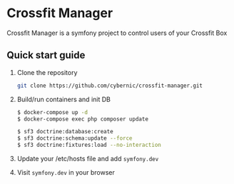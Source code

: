 Crossfit Manager
================

Crossfit Manager is a symfony project to control users of your Crossfit Box


## Quick start guide

1. Clone the repository

    ```bash
    git clone https://github.com/cybernic/crossfit-manager.git
    ```


2. Build/run containers and init DB

    ```bash
    $ docker-compose up -d
    $ docker-compose exec php composer update

    $ sf3 doctrine:database:create
    $ sf3 doctrine:schema:update --force
    $ sf3 doctrine:fixtures:load --no-interaction
    ```


3. Update your /etc/hosts file and add `symfony.dev`


4. Visit `symfony.dev` in your browser